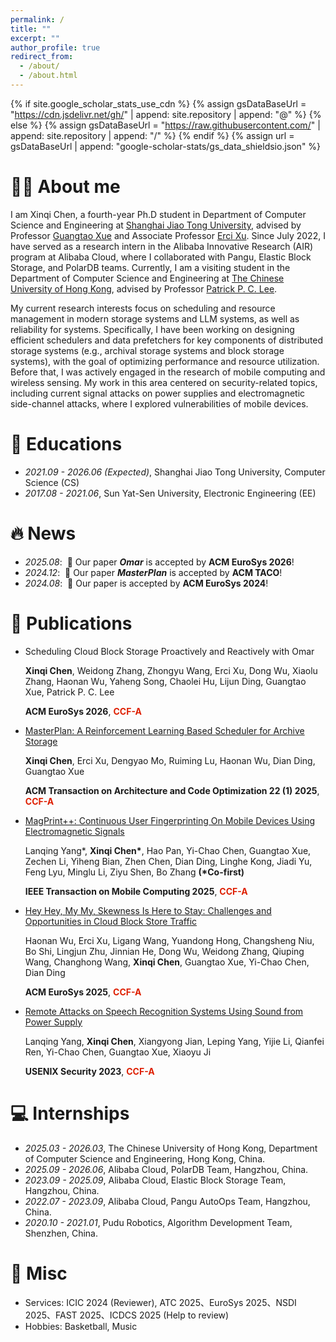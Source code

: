 ```yaml
---
permalink: /
title: ""
excerpt: ""
author_profile: true
redirect_from: 
  - /about/
  - /about.html
---
```


{% if site.google_scholar_stats_use_cdn %}
{% assign gsDataBaseUrl = "https://cdn.jsdelivr.net/gh/" | append: site.repository | append: "@" %}
{% else %}
{% assign gsDataBaseUrl = "https://raw.githubusercontent.com/" | append: site.repository | append: "/" %}
{% endif %}
{% assign url = gsDataBaseUrl | append: "google-scholar-stats/gs_data_shieldsio.json" %}

<span class='anchor' id='about-me'></span>

# 👨‍💻 About me

I am Xinqi Chen, a fourth-year Ph.D student in Department of Computer Science and Engineering at [Shanghai Jiao Tong University](https://en.sjtu.edu.cn/), advised by Professor [Guangtao Xue](https://scholar.google.com/citations?user=vTC9TSQAAAAJ&hl=zh-CN&oi=ao) and Associate Professor [Erci Xu](https://scholar.google.com/citations?user=7Yc6A1QAAAAJ&hl=zh-CN&oi=ao). Since July 2022, I have served as a research intern in the Alibaba Innovative Research (AIR) program at Alibaba Cloud, where I collaborated with Pangu, Elastic Block Storage, and PolarDB teams. Currently, I am a visiting student in the Department of Computer Science and Engineering at [The Chinese University of Hong Kong](https://www.cuhk.edu.hk/english/index.html), advised by Professor [Patrick P. C. Lee](https://scholar.google.com.hk/citations?user=gyRtVVEAAAAJ&hl=zh-CN&oi=ao).

My current research interests focus on scheduling and resource management in modern storage systems and LLM systems, as well as reliability for systems. Specifically, I have been working on designing efficient schedulers and data prefetchers for key components of distributed storage systems (e.g., archival storage systems and block storage systems), with the goal of optimizing performance and resource utilization. Before that, I was actively engaged in the research of mobile computing and wireless sensing. My work in this area centered on security-related topics, including current signal attacks on power supplies and electromagnetic side-channel attacks, where I explored vulnerabilities of mobile devices.
<!-- Find my CV [here](cv/resume.pdf). -->

# 📖 Educations

- *2021.09 - 2026.06 (Expected)*, Shanghai Jiao Tong University, Computer Science (CS)
- *2017.08 - 2021.06*, Sun Yat-Sen University, Electronic Engineering (EE)

# 🔥 News

- *2025.08*: &nbsp;🎉 Our paper ***Omar*** is accepted by **ACM EuroSys 2026**!
- *2024.12*: &nbsp;🎉 Our paper ***MasterPlan*** is accepted by **ACM TACO**!
- *2024.08*: &nbsp;🎉 Our paper is accepted by **ACM EuroSys 2024**!

# 📝 Publications

<!-- <div class='paper-box'><div class='paper-box-image'><div><div class="badge">CVPR 2016</div><img src='images/500x300.png' alt="sym" width="100%"></div></div>
<div class='paper-box-text' markdown="1">

[Deep Residual Learning for Image Recognition](https://openaccess.thecvf.com/content_cvpr_2016/papers/He_Deep_Residual_Learning_CVPR_2016_paper.pdf)

**Kaiming He**, Xiangyu Zhang, Shaoqing Ren, Jian Sun

[**Project**](https://scholar.google.com/citations?view_op=view_citation&hl=zh-CN&user=DhtAFkwAAAAJ&citation_for_view=DhtAFkwAAAAJ:ALROH1vI_8AC) <strong><span class='show_paper_citations' data='DhtAFkwAAAAJ:ALROH1vI_8AC'></span></strong>
- Lorem ipsum dolor sit amet, consectetur adipiscing elit. Vivamus ornare aliquet ipsum, ac tempus justo dapibus sit amet. 
</div>
</div> -->

- Scheduling Cloud Block Storage Proactively and Reactively with Omar

    **Xinqi Chen**, Weidong Zhang, Zhongyu Wang, Erci Xu, Dong Wu, Xiaolu Zhang, Haonan Wu, Yaheng Song, Chaolei Hu, Lijun Ding, Guangtao Xue, Patrick P. C. Lee

    **ACM EuroSys 2026**, <span style="color: #de1f00; font-weight: bold;">CCF-A</span>

- [MasterPlan: A Reinforcement Learning Based Scheduler for Archive Storage](https://dl.acm.org/doi/10.1145/3708542)
  
    **Xinqi Chen**, Erci Xu, Dengyao Mo, Ruiming Lu, Haonan Wu, Dian Ding, Guangtao Xue

    **ACM Transaction on Architecture and Code Optimization 22 (1) 2025**, <span style="color: #de1f00; font-weight: bold;">CCF-A</span>

- [MagPrint++: Continuous User Fingerprinting On Mobile Devices Using Electromagnetic Signals]()

    Lanqing Yang*, **Xinqi Chen\***, Hao Pan, Yi-Chao Chen, Guangtao Xue, Zechen Li, Yiheng Bian, Zhen Chen, Dian Ding, Linghe Kong, Jiadi Yu, Feng Lyu, Minglu Li, Ziyu Shen, Bo Zhang **(\*Co-first)**

    **IEEE Transaction on Mobile Computing 2025**, <span style="color: #de1f00; font-weight: bold;">CCF-A</span>

- [Hey Hey, My My, Skewness Is Here to Stay: Challenges and Opportunities in Cloud Block Store Traffic](https://dl.acm.org/doi/10.1145/3689031.3696068)

    Haonan Wu, Erci Xu, Ligang Wang, Yuandong Hong, Changsheng Niu, Bo Shi, Lingjun Zhu, Jinnian He, Dong Wu, Weidong Zhang, Qiuping Wang, Changhong Wang, **Xinqi Chen**, Guangtao Xue, Yi-Chao Chen, Dian Ding

    **ACM EuroSys 2025**, <span style="color: #de1f00; font-weight: bold;">CCF-A</span>

- [Remote Attacks on Speech Recognition Systems Using Sound from Power Supply](https://www.usenix.org/system/files/usenixsecurity23-yang-lanqing.pdf)

    Lanqing Yang, **Xinqi Chen**, Xiangyong Jian, Leping Yang, Yijie Li, Qianfei Ren, Yi-Chao Chen, Guangtao Xue, Xiaoyu Ji

    **USENIX Security 2023**, <span style="color: #de1f00; font-weight: bold;">CCF-A</span>

<!-- # 🎖 Honors and Awards
- *2021.10* Lorem ipsum dolor sit amet, consectetur adipiscing elit. Vivamus ornare aliquet ipsum, ac tempus justo dapibus sit amet. 
- *2021.09* Lorem ipsum dolor sit amet, consectetur adipiscing elit. Vivamus ornare aliquet ipsum, ac tempus justo dapibus sit amet.  -->

<!-- # 💬 Invited Talks
- *2021.06*, Lorem ipsum dolor sit amet, consectetur adipiscing elit. Vivamus ornare aliquet ipsum, ac tempus justo dapibus sit amet. 
- *2021.03*, Lorem ipsum dolor sit amet, consectetur adipiscing elit. Vivamus ornare aliquet ipsum, ac tempus justo dapibus sit amet.  \| [\[video\]](https://github.com/) -->

# 💻 Internships

- *2025.03 - 2026.03*, The Chinese University of Hong Kong, Department of Computer Science and Engineering, Hong Kong, China.
- *2025.09 - 2026.06*, Alibaba Cloud, PolarDB Team, Hangzhou, China.
- *2023.09 - 2025.09*, Alibaba Cloud, Elastic Block Storage Team, Hangzhou, China.
- *2022.07 - 2023.09*, Alibaba Cloud, Pangu AutoOps Team, Hangzhou, China.
- *2020.10 - 2021.01*, Pudu Robotics, Algorithm Development Team, Shenzhen, China.

# 👻 Misc

- Services: ICIC 2024 (Reviewer), ATC 2025、EuroSys 2025、NSDI 2025、FAST 2025、ICDCS 2025 (Help to review)
- Hobbies: Basketball, Music
